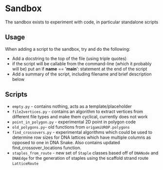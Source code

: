 # Sandbox

The sandbox exists to experiment with code, in particular standalone scripts

## Usage

When adding a script to the sandbox, try and do the following:

- Add a docstring to the top of the file (using triple quotes)
- if the script will be callable from the command-line (which it probably will be) put an if __name__ == '__main__': statement at the end of the script
- Add a summary of the script, including filename and brief description below

## Scripts

- `empty.py` - contains nothing, acts as a template/placeholder
- `file2vertices.py` - contains an algorithm to extract vertices from different file types and make them cyclical, currently does not work
- `point_in_polygon.py` - experimental 2D point in polygon code
- `old_polygons.py`- old functions from `origamiUROP.polygons`
- `find_crossovers.py` - experimental algorithms which could be used to determine row sizes for DNA lattices which have multiple columns as opposed to one in DNA Snake. Also contains updated find_crossover_locations function.
- `staples_from_route` - new set of `Staple` classes based off of `DNANode` and `DNAEdge` for the generation of staples using the scaffold strand route `LatticeRoute`